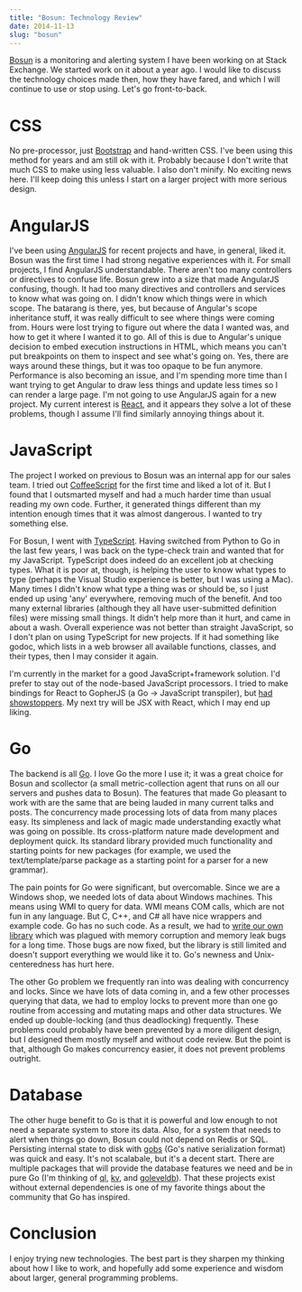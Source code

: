 ```yaml
---
title: "Bosun: Technology Review"
date: 2014-11-13
slug: "bosun"
---
```


[Bosun](http://bosun.org) is a monitoring and alerting system I have been
working on at Stack Exchange. We started work on it about a year ago. I would
like to discuss the technology choices made then, how they have fared, and which
I will continue to use or stop using. Let's go front-to-back.

# CSS

No pre-processor, just [Bootstrap](http://getbootstrap.com/) and hand-written
CSS. I've been using this method for years and am still ok with it. Probably
because I don't write that much CSS to make using less valuable. I also don't
minify. No exciting news here. I'll keep doing this unless I start on a larger
project with more serious design.

# AngularJS

I've been using [AngularJS](https://angularjs.org/) for recent projects and
have, in general, liked it. Bosun was the first time I had strong negative
experiences with it. For small projects, I find AngularJS understandable. There
aren't too many controllers or directives to confuse life. Bosun grew into a
size that made AngularJS confusing, though. It had too many directives and
controllers and services to know what was going on. I didn't know which things
were in which scope. The batarang is there, yes, but because of Angular's scope
inheritance stuff, it was really difficult to see where things were coming from.
Hours were lost trying to figure out where the data I wanted was, and how to get
it where I wanted it to go. All of this is due to Angular's unique decision to
embed execution instructions in HTML, which means you can't put breakpoints on
them to inspect and see what's going on. Yes, there are ways around these
things, but it was too opaque to be fun anymore. Performance is also becoming an
issue, and I'm spending more time than I want trying to get Angular to draw less
things and update less times so I can render a large page. I'm not going to use
AngularJS again for a new project. My current interest is
[React](http://facebook.github.io/react/), and it appears they solve a lot of
these problems, though I assume I'll find similarly annoying things about it.

# JavaScript

The project I worked on previous to Bosun was an internal app for our sales
team. I tried out [CoffeeScript](http://coffeescript.org/) for the first time
and liked a lot of it. But I found that I outsmarted myself and had a much
harder time than usual reading my own code. Further, it generated things
different than my intention enough times that it was almost dangerous. I wanted
to try something else.

For Bosun, I went with [TypeScript](http://www.typescriptlang.org/). Having
switched from Python to Go in the last few years, I was back on the type-check
train and wanted that for my JavaScript. TypeScript does indeed do an excellent
job at checking types. What it is poor at, though, is helping the user to know
what types to type (perhaps the Visual Studio experience is better, but I was
using a Mac). Many times I didn't know what type a thing was or should be, so I
just ended up using 'any' everywhere, removing much of the benefit. And too many
external libraries (although they all have user-submitted definition files) were
missing small things. It didn't help more than it hurt, and came in about a
wash. Overall experience was not better than straight JavaScript, so I don't
plan on using TypeScript for new projects. If it had something like godoc, which
lists in a web browser all available functions, classes, and their types, then I
may consider it again.

I'm currently in the market for a good JavaScript+framework solution. I'd prefer
to stay out of the node-based JavaScript processors. I tried to make bindings
for React to GopherJS (a Go -> JavaScript transpiler), but [had
showstoppers](https://github.com/gopherjs/gopherjs/issues/118). My next try will
be JSX with React, which I may end up liking.

# Go

The backend is all [Go](http://golang.org/). I love Go the more I use it; it was
a great choice for Bosun and scollector (a small metric-collection agent that
runs on all our servers and pushes data to Bosun). The features that made Go
pleasant to work with are the same that are being lauded in many current talks
and posts. The concurrency made processing lots of data from many places easy.
Its simpleness and lack of magic made understanding exactly what was going on
possible. Its cross-platform nature made development and deployment quick. Its
standard library provided much functionality and starting points for new
packages (for example, we used the text/template/parse package as a starting
point for a parser for a new grammar).

The pain points for Go were significant, but overcomable. Since we are a Windows
shop, we needed lots of data about Windows machines. This means using WMI to
query for data. WMI means COM calls, which are not fun in any language. But C,
C++, and C# all have nice wrappers and example code. Go has no such code. As a
result, we had to [write our own library](https://github.com/stackexchange/wmi)
which was plagued with memory corruption and memory leak bugs for a long time.
Those bugs are now fixed, but the library is still limited and doesn't support
everything we would like it to. Go's newness and Unix-centeredness has hurt
here.

The other Go problem we frequently ran into was dealing with concurrency and
locks. Since we have lots of data coming in, and a few other processes querying
that data, we had to employ locks to prevent more than one go routine from
accessing and mutating maps and other data structures. We ended up
double-locking (and thus deadlocking) frequently. These problems could probably
have been prevented by a more diligent design, but I designed them mostly myself
and without code review. But the point is that, although Go makes concurrency
easier, it does not prevent problems outright.

# Database

The other huge benefit to Go is that it is powerful and low enough to not need a
separate system to store its data. Also, for a system that needs to alert when
things go down, Bosun could not depend on Redis or SQL. Persisting internal
state to disk with [gobs](http://golang.org/pkg/encoding/gob/) (Go's native
serialization format) was quick and easy. It's not scalabale, but it's a decent
start. There are multiple packages that will provide the database features we
need and be in pure Go (I'm thinking of [ql](https://github.com/cznic/ql),
[kv](https://github.com/cznic/kv), and
[goleveldb](https://github.com/syndtr/goleveldb)). That these projects exist
without external dependencies is one of my favorite things about the community
that Go has inspired.

# Conclusion

I enjoy trying new technologies. The best part is they sharpen my thinking about
how I like to work, and hopefully add some experience and wisdom about larger,
general programming problems.
